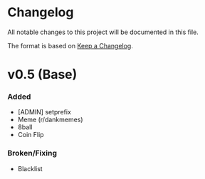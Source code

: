 # Changelog
All notable changes to this project will be documented in this file.

The format is based on [Keep a Changelog](https://keepachangelog.com/en/1.0.0/).

# v0.5 (Base)

### Added
- [ADMIN] setprefix
- Meme (r/dankmemes)
- 8ball
- Coin Flip

### Broken/Fixing
- Blacklist
